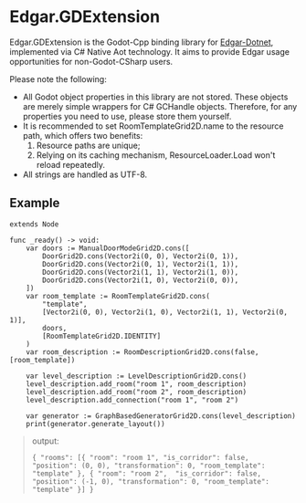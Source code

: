 # Edgar.GDExtension

Edgar.GDExtension is the Godot-Cpp binding library for [Edgar-Dotnet](https://github.com/OndrejNepozitek/Edgar-DotNet), implemented via C# Native Aot technology. It aims to provide Edgar usage opportunities for non-Godot-CSharp users.

Please note the following:
- All Godot object properties in this library are not stored. These objects are merely simple wrappers for C# GCHandle objects. Therefore, for any properties you need to use, please store them yourself.
- It is recommended to set RoomTemplateGrid2D.name to the resource path, which offers two benefits:
  1. Resource paths are unique;
  2. Relying on its caching mechanism, ResourceLoader.Load won't reload repeatedly.
- All strings are handled as UTF-8.

## Example

```gdscript
extends Node

func _ready() -> void:
	var doors := ManualDoorModeGrid2D.cons([
		DoorGrid2D.cons(Vector2i(0, 0), Vector2i(0, 1)),
		DoorGrid2D.cons(Vector2i(0, 1), Vector2i(1, 1)),
		DoorGrid2D.cons(Vector2i(1, 1), Vector2i(1, 0)),
		DoorGrid2D.cons(Vector2i(1, 0), Vector2i(0, 0)),
	])
	var room_template := RoomTemplateGrid2D.cons(
		"template",
		[Vector2i(0, 0), Vector2i(1, 0), Vector2i(1, 1), Vector2i(0, 1)],
		doors,
		[RoomTemplateGrid2D.IDENTITY]
	)
	var room_description := RoomDescriptionGrid2D.cons(false, [room_template])
	
	var level_description := LevelDescriptionGrid2D.cons()
	level_description.add_room("room 1", room_description)
	level_description.add_room("room 2", room_description)
	level_description.add_connection("room 1", "room 2")
	
	var generator := GraphBasedGeneratorGrid2D.cons(level_description)
	print(generator.generate_layout())
```
> output:
> ```text
> { "rooms": [{ "room": "room 1", "is_corridor": false, "position": (0, 0), "transformation": 0, "room_template": "template" }, { "room": "room 2",  "is_corridor": false, "position": (-1, 0), "transformation": 0, "room_template": "template" }] }
> ```
